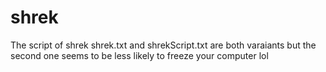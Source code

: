 # shrek
The script of shrek
shrek.txt and shrekScript.txt are both varaiants but the second one seems to be less likely to freeze your computer lol
